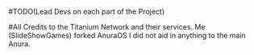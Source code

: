 #TODO(Lead Devs on each part of the Project)

#All Credits to the Titanium Network and their services.
Me (SlideShowGames) forked AnuraOS I did not aid in anything to the main Anura.